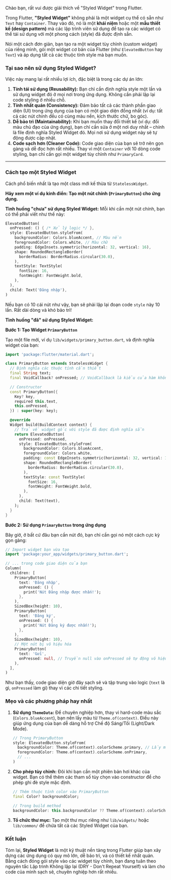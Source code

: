 Chào bạn, rất vui được giải thích về "Styled Widget" trong Flutter.

Trong Flutter, **"Styled Widget"** không phải là một widget cụ thể có sẵn như `Text` hay `Container`. Thay vào đó, nó là một **khái niệm** hoặc một **mẫu thiết kế (design pattern)** mà các lập trình viên sử dụng để tạo ra các widget có thể tái sử dụng với một phong cách (style) đã được định sẵn.

Nói một cách đơn giản, bạn tạo ra một widget tùy chỉnh (custom widget) của riêng mình, gói một widget cơ bản của Flutter (như `ElevatedButton` hay `Text`) và áp dụng tất cả các thuộc tính style mà bạn muốn.

### Tại sao nên sử dụng Styled Widget?

Việc này mang lại rất nhiều lợi ích, đặc biệt là trong các dự án lớn:

1.  **Tính tái sử dụng (Reusability):** Bạn chỉ cần định nghĩa style một lần và sử dụng widget đó ở mọi nơi trong ứng dụng. Không cần phải lặp lại code styling ở nhiều chỗ.
2.  **Tính nhất quán (Consistency):** Đảm bảo tất cả các thành phần giao diện (UI) trong ứng dụng của bạn có một giao diện đồng nhất (ví dụ: tất cả các nút chính đều có cùng màu nền, kích thước chữ, bo góc).
3.  **Dễ bảo trì (Maintainability):** Khi bạn muốn thay đổi thiết kế (ví dụ: đổi màu chủ đạo của ứng dụng), bạn chỉ cần sửa ở một nơi duy nhất – chính là file định nghĩa Styled Widget đó. Mọi nơi sử dụng widget này sẽ tự động được cập nhật.
4.  **Code sạch hơn (Cleaner Code):** Code giao diện của bạn sẽ trở nên gọn gàng và dễ đọc hơn rất nhiều. Thay vì một `Container` với 10 dòng code styling, bạn chỉ cần gọi một widget tùy chỉnh như `PrimaryCard`.

---

### Cách tạo một Styled Widget

Cách phổ biến nhất là tạo một class mới kế thừa từ `StatelessWidget`.

**Hãy xem một ví dụ kinh điển: Tạo một nút chính (`PrimaryButton`) cho ứng dụng.**

**Tình huống "chưa" sử dụng Styled Widget:**
Mỗi khi cần một nút chính, bạn có thể phải viết như thế này:

```dart
ElevatedButton(
  onPressed: () { /* Xử lý logic */ },
  style: ElevatedButton.styleFrom(
    backgroundColor: Colors.blueAccent, // Màu nền
    foregroundColor: Colors.white, // Màu chữ
    padding: EdgeInsets.symmetric(horizontal: 32, vertical: 16),
    shape: RoundedRectangleBorder(
      borderRadius: BorderRadius.circular(30.0),
    ),
    textStyle: TextStyle(
      fontSize: 16,
      fontWeight: FontWeight.bold,
    ),
  ),
  child: Text('Đăng nhập'),
)
```

Nếu bạn có 10 cái nút như vậy, bạn sẽ phải lặp lại đoạn code `style` này 10 lần. Rất dài dòng và khó bảo trì!

**Tình huống "đã" sử dụng Styled Widget:**

**Bước 1: Tạo Widget `PrimaryButton`**

Tạo một file mới, ví dụ `lib/widgets/primary_button.dart`, và định nghĩa widget của bạn:

```dart
import 'package:flutter/material.dart';

class PrimaryButton extends StatelessWidget {
  // Định nghĩa các thuộc tính cần thiết
  final String text;
  final VoidCallback? onPressed; // VoidCallback là kiểu của hàm không có tham số và không trả về gì

  // Constructor
  const PrimaryButton({
    Key? key,
    required this.text,
    this.onPressed,
  }) : super(key: key);

  @override
  Widget build(BuildContext context) {
    // Trả về widget gốc với style đã được định nghĩa sẵn
    return ElevatedButton(
      onPressed: onPressed,
      style: ElevatedButton.styleFrom(
        backgroundColor: Colors.blueAccent,
        foregroundColor: Colors.white,
        padding: const EdgeInsets.symmetric(horizontal: 32, vertical: 16),
        shape: RoundedRectangleBorder(
          borderRadius: BorderRadius.circular(30.0),
        ),
        textStyle: const TextStyle(
          fontSize: 16,
          fontWeight: FontWeight.bold,
        ),
      ),
      child: Text(text),
    );
  }
}
```

**Bước 2: Sử dụng `PrimaryButton` trong ứng dụng**

Bây giờ, ở bất cứ đâu bạn cần nút đó, bạn chỉ cần gọi nó một cách cực kỳ gọn gàng:

```dart
// Import widget bạn vừa tạo
import 'package:your_app/widgets/primary_button.dart';

// ... trong code giao diện của bạn
Column(
  children: [
    PrimaryButton(
      text: 'Đăng nhập',
      onPressed: () {
        print('Nút Đăng nhập được nhấn!');
      },
    ),
    SizedBox(height: 10),
    PrimaryButton(
      text: 'Đăng ký',
      onPressed: () {
        print('Nút Đăng ký được nhấn!');
      },
    ),
    SizedBox(height: 10),
    // Một nút bị vô hiệu hóa
    PrimaryButton(
      text: 'Gửi',
      onPressed: null, // Truyền null vào onPressed sẽ tự động vô hiệu hóa nút
    ),
  ],
)
```

Như bạn thấy, code giao diện giờ đây sạch sẽ và tập trung vào logic (`text` là gì, `onPressed` làm gì) thay vì các chi tiết styling.

### Mẹo và các phương pháp hay nhất

1.  **Sử dụng `ThemeData`:** Để chuyên nghiệp hơn, thay vì hard-code màu sắc (`Colors.blueAccent`), bạn nên lấy màu từ `Theme.of(context)`. Điều này giúp ứng dụng của bạn dễ dàng hỗ trợ Chế độ Sáng/Tối (Light/Dark Mode).
    ```dart
    // Trong PrimaryButton
    style: ElevatedButton.styleFrom(
      backgroundColor: Theme.of(context).colorScheme.primary, // Lấy màu từ theme
      foregroundColor: Theme.of(context).colorScheme.onPrimary,
      // ...
    )
    ```

2.  **Cho phép tùy chỉnh:** Đôi khi bạn cần một phiên bản hơi khác của widget. Bạn có thể thêm các tham số tùy chọn vào constructor để cho phép ghi đè style mặc định.
    ```dart
    // Thêm thuộc tính color vào PrimaryButton
    final Color? backgroundColor;

    // Trong build method
    backgroundColor: this.backgroundColor ?? Theme.of(context).colorScheme.primary, // Nếu không cung cấp thì dùng màu mặc định
    ```

3.  **Tổ chức thư mục:** Tạo một thư mục riêng như `lib/widgets/` hoặc `lib/common/` để chứa tất cả các Styled Widget của bạn.

### Kết luận

Tóm lại, **Styled Widget** là một kỹ thuật nền tảng trong Flutter giúp bạn xây dựng các ứng dụng có quy mô lớn, dễ bảo trì, và có thiết kế nhất quán. Bằng cách đóng gói style vào các widget tùy chỉnh, bạn đang tuân theo nguyên tắc Lập trình Không lặp lại (DRY - Don't Repeat Yourself) và làm cho code của mình sạch sẽ, chuyên nghiệp hơn rất nhiều.
